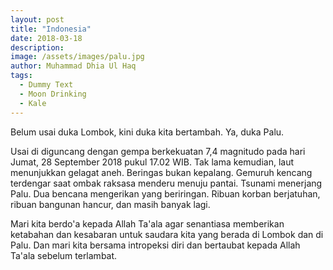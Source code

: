 ```yaml
---
layout: post
title: "Indonesia"
date: 2018-03-18
description: 
image: /assets/images/palu.jpg
author: Muhammad Dhia Ul Haq
tags: 
  - Dummy Text
  - Moon Drinking
  - Kale
---
```

Belum usai duka Lombok, kini duka kita bertambah. Ya, duka Palu. 

Usai di diguncang dengan gempa berkekuatan 7,4 magnitudo pada hari Jumat, 28 September 2018 pukul 17.02 WIB. Tak lama kemudian, laut menunjukkan gelagat aneh. Beringas bukan kepalang. Gemuruh kencang terdengar saat ombak raksasa menderu menuju pantai. Tsunami menerjang Palu. Dua bencana mengerikan yang beriringan. Ribuan korban berjatuhan, ribuan bangunan hancur, dan masih banyak lagi. 

Mari kita berdo'a kepada Allah Ta'ala agar senantiasa memberikan ketabahan dan kesabaran untuk saudara kita yang berada di Lombok dan di Palu. Dan mari kita bersama intropeksi diri dan bertaubat kepada Allah Ta'ala sebelum terlambat.